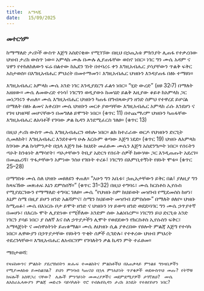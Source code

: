 ```yaml
---
title:  አማላጁ
date:   15/09/2025
---
```


### መተርጎም

ከማማለድ ታሪኮች ውስጥ እጅግ አስደናቂው የሚገኘው በዚህ በኃጢአቱ ምክንያት ሊጠፋ የተቃረበው ህዝብ ታሪክ ውስጥ ነው። አምላክ ሙሉ በሙሉ ሊያጠፋቸው ወስኖ ነበር። ነገር ግን ሙሴ አዳም ና ሄዋን የተከለከለውን ፍሬ በልተው ከኤደን ገነት በተባረሩ ቀን እግዚአብሔር ያሳያቸውን ጥልቅ ፍቅር አስታወሰ። በእግዚአብሔር ምህረት በመተማመን፣ እግዚአብሔር ህዝቡን እንዳያጠፋ በፅኑ ተማፀነ።

እግዚአብሔር አምላክ ሙሴ አንድ ነገር እንዲያደርግ ፈልጎ ነበር። “ሂድ ውረድ” (ዘፀ 32፡7) በማለት አዘዘው። ሙሴ ለመውረድ ተነሳ፤ ነገርግን ወዲያውኑ ከመሄድ ይልቅ እዚያው ቆይቶ ከአምላክ ጋር መነጋገሩን ቀጠለ። ሙሴ እግዚአብሔር ህዝቡን ካጠፋ በግብጻውያን ዘንድ ስምህ የተዋረደ ይሆናል በማለት በፅኑ ልመና አቀረበ። ሙሴ ህዝቡን መርቶ ያወጣቸው እግዚአብሔር አምላክ ራሱ እንደሆነ ና የገዛ ህዝቦቹ መሆናቸውን በመግለፅ ይሞግት ነበር። (ቁጥር 11) በተጨማሪም ህዝቡን ካጠፋቸው እግዚአብሔር ለአባቶች የገባው ቃል ኪዳን እንደሚፈርስ ገለፀ። (ቁጥር 13)

በዚህ ታሪክ ውስጥ ሙሴ እግዚአብሔርን ወክሎ ነበር። ልክ ከተራራው ወርዶ የህዝቡን ድርጊት ሲመለከት፣ እግዚአብሔር እንደተቆጣ ሁሉ እርሱም ቁጣው እጅግ ነደደ። (ቁጥር 19) ህዝቡ ለአምላክ ከገባው ቃል ከሳምንታት በኋላ እጅግ ክፉ ክህደት መፈፀሙ ሙሴን እጅግ አስደንግጦት ነበር። የሰሩትን ጣኦት ከንቱነት ለማሳየት፣ ጣኦታቸውን ትቢያ አድርጎ የሰሩት ሰዎች ከውሃው ጋር እንዲጠጡት አደረገ። በመጨረሻ፣ ጥፋታቸውን አምነው ንስሀ የገቡት ተረፉ፤ ነገርግን በእምቢተኝነት የፀኑት ሞቱ። (ቁጥር 25–28)

በማግስቱ ሙሴ ስለ ህዝቡ መፀለዩን ቀጠለ። “አሁን ግን አቤቱ፣ ኃጢአታቸውን ይቅር በል፤ ያለዚያ ግን ከጻፍኸው መጽሐፍ እኔን ደምስሰኝ።” (ቁጥር 31–32) በዚህ ተግባሩ፣ ሙሴ ክርስቶስ ኢየሱስ የሚያደርገውን የማማለድ ተግባር ገለፀ። ሙሴ “የህዝቡ ስም ከህይወት መዝገብ የሚደመሰስ ከሆነ፣ እኔም ስሜ በዚያ ይሆን ዘንድ አልሻምና፣ ስሜን ከህይወት መዝገብ ደምስሰው” በማለት ፀለየ። ህዝቡ ከሚጠፉ፣ ሙሴ በእነርሱ ቦታ ይሞት ዘንድ ና ህዝቡን ነፃ ይወጣ ዘንድ ወደደ።ነገር ግን ሙሴ ኃጥያተኛ በመሆኑ፣ በእርሱ ሞት ሊያድነው የሚችለው አንድም ሰው አልነበረም። ነገርግን ይህ ድርጊቱ አንድ ነገርን ያሳይ ነበር፡ ያ ስለኛ እና ስለ ኃጥያታችን ሊሞት የወደደውን የክርስቶስ ኢየሱስን ፍቅር፣ አማላጅነት ና መስዋዕትነት ይጠቁማል።
ሙሴ ለህዝቡ ሲል ያቀረበው የፀሎት ምልጃ እጅግ የተሳካ ነበር። ሌዋውያን በኃጥያታቸው የፀኑትን ጥቂት ሰዎች ሲገድሉ፣ የተቀረው ህዝብ ምህረት ተደረገላቸው። እግዚአብሔር ለአብርሃም የገባለትን ቃል ኪዳን ምት ተፈፀመ።

ማስታወሻ:

`የጻፍከውንና ምልክት ያደረግክበትን ጽሑፍ ተመልከትና ምልክቶችህ በአጠቃላይ ምንልዩ ግንዛቤዎችን የሚያመለክቱ ይመስልሃል?
`
`ይህን ምንባብ ካጠናህ በኋላ ምንአይነት ጥያቄዎች ወደውስጥህ መጡ? የትኞቹ ክፍሎች አስቸጋሪ ናቸው?
`
`ሌሎች ምንዓይነት መመሪያዎችና መደምደሚያዎች ታገኛለህ?
`
`ሙሴ ለእስራኤላውያን ምልጃ መድረጉ ባይሳካለት ኖሮ የብሉይኪዳን ታሪክ እንዴት የተለየይሆን ነበር?
`
